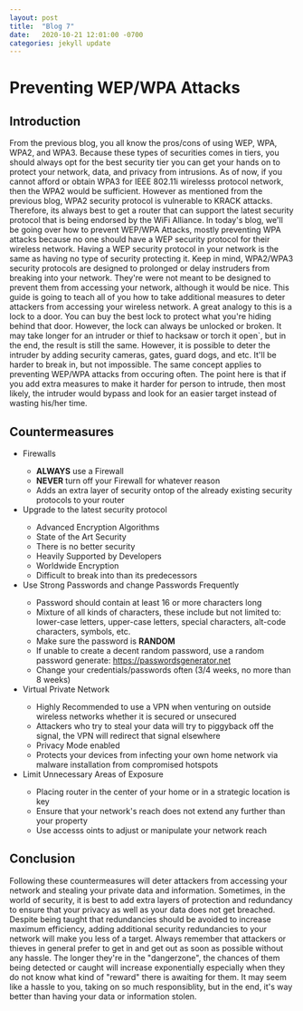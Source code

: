 ```yaml
---
layout: post
title:  "Blog 7"
date:   2020-10-21 12:01:00 -0700
categories: jekyll update
---
```

<h1><b>Preventing WEP/WPA Attacks</b></h1>

<h2>Introduction</h2>
<p>From the previous blog, you all know the pros/cons of using WEP, WPA, WPA2, and WPA3. Because these types of securities comes in tiers, you should always opt for the best security tier you can get your hands on to protect your network, data, and privacy from intrusions. As of now, if you cannot afford or obtain WPA3 for IEEE 802.11i wirelesss protocol network, then the WPA2 would be sufficient. However as mentioned from the previous blog, WPA2 security protocol is vulnerable to KRACK attacks. Therefore, its always best to get a router that can support the latest security protocol that is being endorsed by the WiFi Alliance. In today's blog, we'll be going over how to prevent WEP/WPA Attacks, mostly preventing WPA attacks because no one should have a WEP security protocol for their wireless network. Having a WEP security protocol in your network is the same as having no type of security protecting it. Keep in mind, WPA2/WPA3 security protocols are designed to prolonged or delay instruders from breaking into your network. They're were not meant to be designed to prevent them from accessing your network, although it would be nice. This guide is going to teach all of you how to take additional measures to deter attackers from accessing your wireless network. A great analogy to this is a lock to a door. You can buy the best lock to protect what you're hiding behind that door. However, the lock can always be unlocked or broken. It may take longer for an intruder or thief to hacksaw or torch it open`, but in the end, the result is still the same. However, it is possible to deter the intruder by adding security cameras, gates, guard dogs, and etc. It'll be harder to break in, but not impossible. The same concept applies to preventing WEP/WPA attacks from occuring often. The point here is that if you add extra measures to make it harder for person to intrude, then most likely, the intruder would bypass and look for an easier target instead of wasting his/her time.
</p> 

<h2>Countermeasures</h2>
<ul>
    <li>Firewalls</li>
    <ul>
        <li><strong>ALWAYS</strong> use a Firewall</li>
        <li><strong>NEVER</strong> turn off your Firewall for whatever reason</li>
        <li>Adds an extra layer of security ontop of the already existing security protocols to your router</li>
    </ul>
    <li>Upgrade to the latest security protocol</li>
    <ul>
        <li>Advanced Encryption Algorithms</li>
        <li>State of the Art Security</li>
        <li>There is no better security</li>
        <li>Heavily Supported by Developers</li>
        <li>Worldwide Encryption</li>
        <li>Difficult to break into than its predecessors</li>
    </ul>
    <li>Use Strong Passwords and change Passwords Frequently</li>
    <ul>
        <li>Password should contain at least 16 or more characters long</li>
        <li>Mixture of all kinds of characters, these include but not limited to: lower-case letters, upper-case letters, special characters, alt-code characters, symbols, etc.</li>
        <li>Make sure the password is <strong>RANDOM</strong></li>
        <li>If unable to create a decent random password, use a random password generate: <a href="https://passwordsgenerator.net/">https://passwordsgenerator.net</a></li>
        <li>Change your credentials/passwords often (3/4 weeks, no more than 8 weeks)</li>
    </ul>
    <li>Virtual Private Network</li>
    <ul>
        <li>Highly Recommended to use a VPN when venturing on outside wireless networks whether it is secured or unsecured</li>
        <li>Attackers who try to steal your data will try to piggyback off the signal, the VPN will redirect that signal elsewhere </li>
        <li>Privacy Mode enabled</li>
        <li>Protects your devices from infecting your own home network via malware installation from compromised hotspots</li>
    </ul>
    <li>Limit Unnecessary Areas of Exposure</li>
    <ul>
        <li>Placing router in the center of your home or in a strategic location is key</li>
        <li>Ensure that your network's reach does not extend any further than your property</li>
        <li>Use accesss oints to adjust or manipulate your network reach
    </ul>
</ul>
<h2>Conclusion</h2>
<p>Following these countermeasures will deter attackers from accessing your network and stealing your private data and information. Sometimes, in the world of security, it is best to add extra layers of protection and redundancy to ensure that your privacy as well as your data does not get breached. Despite being taught that redundancies should be avoided to increase maximum efficiency, adding additional security redundancies to your network will make you less of a target. Always remember that attackers or thieves in general prefer to get in and get out as soon as possible without any hassle. The longer they're in the "dangerzone", the chances of them being detected or caught will increase exponentially especially when they do not know what kind of "reward" there is awaiting for them. It may seem like a hassle to you, taking on so much responsiblity, but in the end, it's way better than having your data or information stolen.
</p>